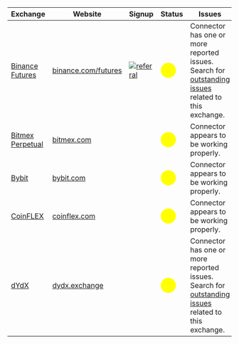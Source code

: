 | Exchange                                         | Website                                      | Signup                          | Status                                               | Issues                           |
| ------------------------------------------------ | -------------------------------------------- | --------------------------------- | ---------------------------------------------------- | -------------------------------- |
| [Binance Futures](/exchanges/binance-perpetual)  | [binance.com/futures](https://www.binance.com/en/futures/ref/hummingbot)           | [![referral](https://img.shields.io/badge/referral-hummingbot-lightgrey)](https://www.binance.com/en/futures/ref/hummingbot)    | <span style="color:yellow; font-size:25px">⬤</span> | Connector has one or more reported issues. Search for [outstanding issues](https://github.com/hummingbot/hummingbot/labels/binance_perpetual) related to this exchange.  |
| [Bitmex Perpetual](/exchanges/bitmex-perpetual)              | [bitmex.com](bitmex.com)    |                                   | <span style="color:yellow; font-size:25px">⬤</span> | Connector appears to be working properly.    |
| [Bybit](/exchanges/bybit-perpetual)              | [bybit.com](https://www.bybit.com/en-US/)    |                                   | <span style="color:yellow; font-size:25px">⬤</span> | Connector appears to be working properly.    |
| [CoinFLEX](/exchanges/coinflex-perpetual)              | [coinflex.com](https://coinflex.com/)    |                                   | <span style="color:yellow; font-size:25px">⬤</span> | Connector appears to be working properly.    |
| [dYdX](/exchanges/dydx-perpetual)      | [dydx.exchange](https://dydx.exchange/)      |               | <span style="color:yellow; font-size:25px">⬤</span> | Connector has one or more reported issues. Search for [outstanding issues](https://github.com/hummingbot/hummingbot/labels/dydx_perpetual) related to this exchange.    |
